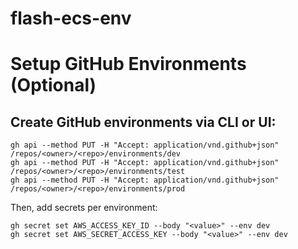 # flash-ecs-env

# Setup GitHub Environments (Optional)
## Create GitHub environments via CLI or UI:

```
gh api --method PUT -H "Accept: application/vnd.github+json" /repos/<owner>/<repo>/environments/dev
gh api --method PUT -H "Accept: application/vnd.github+json" /repos/<owner>/<repo>/environments/test
gh api --method PUT -H "Accept: application/vnd.github+json" /repos/<owner>/<repo>/environments/prod
```

Then, add secrets per environment:

```
gh secret set AWS_ACCESS_KEY_ID --body "<value>" --env dev
gh secret set AWS_SECRET_ACCESS_KEY --body "<value>" --env dev
```
